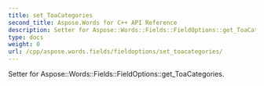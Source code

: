 ```yaml
---
title: set_ToaCategories
second_title: Aspose.Words for C++ API Reference
description: Setter for Aspose::Words::Fields::FieldOptions::get_ToaCategories. 
type: docs
weight: 0
url: /cpp/aspose.words.fields/fieldoptions/set_toacategories/
---
```


Setter for Aspose::Words::Fields::FieldOptions::get_ToaCategories. 

